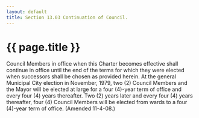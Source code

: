 ```yaml
---
layout: default 
title: Section 13.03 Continuation of Council.
---
```


{{ page.title }}
================

Council Members in office when this Charter becomes effective shall
continue in office until the end of the terms for which they were
elected when successors shall be chosen as provided herein. At the
general Municipal City election in November, 1979, two (2) Council
Members and the Mayor will be elected at large for a four (4)-year term
of office and every four (4) years thereafter. Two (2) years later and
every four (4) years thereafter, four (4) Council Members will be
elected from wards to a four (4)-year term of office. (Amended 11-4-08.)

